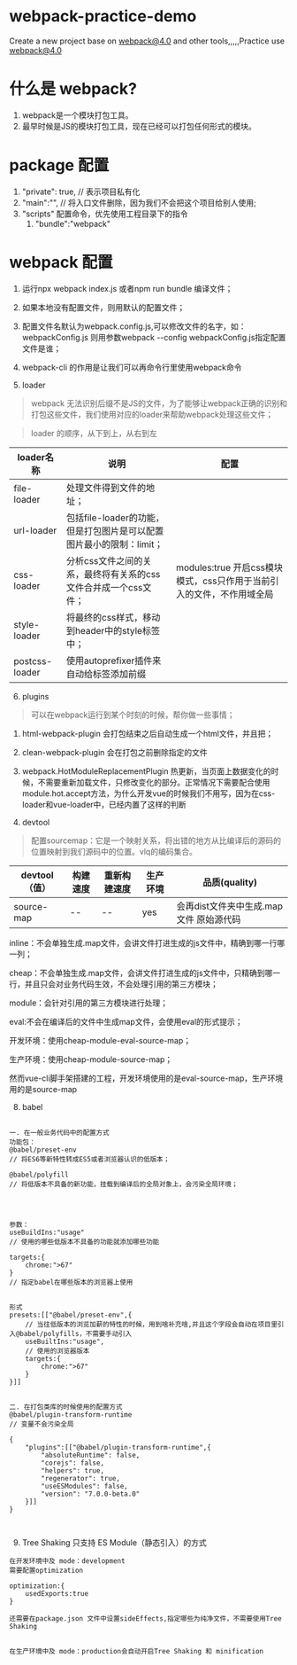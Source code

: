 # webpack-practice-demo
Create a new project base on webpack@4.0 and other tools,,,,,Practice use webpack@4.0


# 什么是 webpack?
1. webpack是一个模块打包工具。
2. 最早时候是JS的模块打包工具，现在已经可以打包任何形式的模块。

# package 配置
1. "private": true, // 表示项目私有化
2. "main":"", // 将入口文件删除，因为我们不会把这个项目给别人使用;
3. "scripts" 配置命令，优先使用工程目录下的指令
    1. "bundle":"webpack"


# webpack 配置
1. 运行npx webpack index.js 或者npm run bundle 编译文件；
2. 如果本地没有配置文件，则用默认的配置文件；
3. 配置文件名默认为webpack.config.js,可以修改文件的名字，如：webpackConfig.js 则用参数webpack --config webpackConfig.js指定配置文件是谁；
4. webpack-cli 的作用是让我们可以再命令行里使用webpack命令

5. loader
> webpack 无法识别后缀不是JS的文件，为了能够让webpack正确的识别和打包这些文件，我们使用对应的loader来帮助webpack处理这些文件；

> loader 的顺序，从下到上，从右到左

| loader名称 | 说明 | 配置 |
| ---- | ---- | ---- |
| file-loader | 处理文件得到文件的地址； |
| url-loader | 包括file-loader的功能，但是打包图片是可以配置图片最小的限制：limit； |
| css-loader | 分析css文件之间的关系，最终将有关系的css文件合并成一个css文件； | modules:true 开启css模块模式，css只作用于当前引入的文件，不作用域全局
| style-loader | 将最终的css样式，移动到header中的style标签中； |
| postcss-loader | 使用autoprefixer插件来自动给标签添加前缀 |

6. plugins
>  可以在webpack运行到某个时刻的时候，帮你做一些事情；

   1. html-webpack-plugin 会打包结束之后自动生成一个html文件，并且把；
   2. clean-webpack-plugin 会在打包之前删除指定的文件
   3. webpack.HotModuleReplacementPlugin 热更新，当页面上数据变化的时候，不需要重新加载文件，只修改变化的部分。正常情况下需要配合使用module.hot.accept方法，为什么开发vue的时候我们不用写，因为在css-loader和vue-loader中，已经内置了这样的判断


7. devtool
> 配置sourcemap：它是一个映射关系，将出错的地方从比编译后的源码的位置映射到我们源码中的位置。vlq的编码集合。



| devtool（值） | 构建速度 | 重新构建速度 | 生产环境 | 品质(quality) |
| ---- | ---- | ---- | --- | --- |
| source-map | -- | -- | yes | 会再dist文件夹中生成.map文件 原始源代码 |

inline：不会单独生成.map文件，会讲文件打进生成的js文件中，精确到哪一行哪一列；

cheap：不会单独生成.map文件，会讲文件打进生成的js文件中，只精确到哪一行，并且只会对业务代码生效，不会处理引用的第三方模块；

module：会针对引用的第三方模块进行处理；

eval:不会在编译后的文件中生成map文件，会使用eval的形式提示；

开发环境：使用cheap-module-eval-source-map；

生产环境：使用cheap-module-source-map；

然而vue-cli脚手架搭建的工程，开发环境使用的是eval-source-map，生产环境用的是source-map



8. babel
```

一. 在一般业务代码中的配置方式
功能包：
@babel/preset-env
// 将ES6等新特性转成ES5或者浏览器认识的低版本；

@babel/polyfill
// 将低版本不具备的新功能，挂载到编译后的全局对象上，会污染全局环境；




参数：
useBuildIns:"usage"
// 使用的哪些低版本不具备的功能就添加哪些功能

targets:{
    chrome:">67"
}
// 指定babel在哪些版本的浏览器上使用


形式
presets:[["@babel/preset-env",{
    // 当往低版本的浏览加薪的特性的时候，用到啥补充啥,并且这个字段会自动在项目里引入@babel/polyfills，不需要手动引入
    useBuiltIns:"usage",
    // 使用的浏览器版本
    targets:{
        chrome:">67"
    }
}]]


二. 在打包类库的时候使用的配置方式
@babel/plugin-transform-runtime
// 变量不会污染全局

{
    "plugins":[["@babel/plugin-transform-runtime",{
        "absoluteRuntime": false,
        "corejs": false,
        "helpers": true,
        "regenerator": true,
        "useESModules": false,
        "version": "7.0.0-beta.0"
    }]]
}



```



9. Tree Shaking 只支持 ES Module（静态引入）的方式
```
在开发环境中及 mode：development
需要配置optimization

optimization:{
    usedExports:true
}

还需要在package.json 文件中设置sideEffects,指定哪些为纯净文件，不需要使用Tree Shaking


在生产环境中及 mode：production会自动开启Tree Shaking 和 minification

```